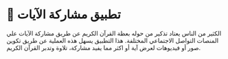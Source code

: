 # 🔁 تطبيق مشاركة الآيات
الكثير من الناس يعتاد تذكير من حوله بعظة القرآن الكريم عن طريق مشاركة الآيات علي المنصات التواصل الاجتماعي المختلفة. هذا التطبيق يسهل هذه العملية عن طريق تكوين صور أو فيديوهات لعرض آية أو اكثر مما يفيد مشاركة، تلاوة وتدبر القرآن الكريم.
